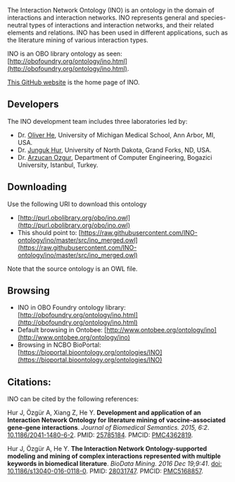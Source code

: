 The Interaction Network Ontology (INO) is an ontology in the domain of interactions and interaction networks. INO represents general and species-neutral types of interactions and interaction networks, and their related elements and relations. INO has been used in different applications, such as the literature mining of various interaction types. 

INO is an OBO library ontology as seen: 
[http://obofoundry.org/ontology/ino.html](http://obofoundry.org/ontology/ino.html).

[This GitHub website](https://github.com/INO-ontology/ino) is the home page of INO. 

## Developers
The INO development team includes three laboratories led by: 

* Dr. [Oliver He](http://www.hegroup.org/aboutUs/Oliver.html), University of Michigan Medical School, Ann Arbor, MI, USA. 
* Dr. [Junguk Hur](https://und.edu/directory/jung.hur), University of North Dakota, Grand Forks, ND, USA. 
* Dr. [Arzucan Ozgur](https://www.cmpe.boun.edu.tr/~ozgur/), Department of Computer Engineering, Bogazici University, Istanbul, Turkey.

## Downloading
Use the following URI to download this ontology

* [http://purl.obolibrary.org/obo/ino.owl](http://purl.obolibrary.org/obo/ino.owl)
* This should point to: [https://raw.githubusercontent.com/INO-ontology/ino/master/src/ino_merged.owl](https://raw.githubusercontent.com/INO-ontology/ino/master/src/ino_merged.owl)

Note that the source ontology is an OWL file.  

## Browsing

* INO in OBO Foundry ontology library: [http://obofoundry.org/ontology/ino.html](http://obofoundry.org/ontology/ino.html)
* Default browsing in Ontobee: [http://www.ontobee.org/ontology/ino](http://www.ontobee.org/ontology/ino)
* Browsing in NCBO BioPortal: [https://bioportal.bioontology.org/ontologies/INO](https://bioportal.bioontology.org/ontologies/INO)

## Citations: 
INO can be cited by the following references: 

Hur J, Özgür A, Xiang Z, He Y. <b>Development and application of an Interaction Network Ontology for literature mining of vaccine-associated gene-gene interactions</b>. <i>Journal of Biomedical Semantics. 2015, 6:2</i>. <a href="http://www.dx.doi.org/10.1186/2041-1480-6-2">10.1186/2041-1480-6-2</a>. PMID: [25785184](https://www.ncbi.nlm.nih.gov/pubmed/25785184). PMCID: [PMC4362819](https://www.ncbi.nlm.nih.gov/pmc/articles/PMC4362819/). 

Hur J, Özgür A, He Y. <b>The Interaction Network Ontology-supported modeling and mining of complex interactions represented with multiple keywords in biomedical literature</b>. <i>BioData Mining. 2016 Dec 19;9:41</i>. <a href="http://www.dx.doi.org/10.1186/s13040-016-0118-0">doi: 10.1186/s13040-016-0118-0</a>. PMID: [28031747](https://www.ncbi.nlm.nih.gov/pubmed/28031747). PMCID: [PMC5168857](https://www.ncbi.nlm.nih.gov/pmc/articles/PMC5168857/). 
